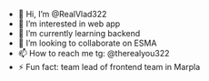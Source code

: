 - 👋 Hi, I’m @RealVlad322
- 👀 I’m interested in web app
- 🌱 I’m currently learning backend
- 💞️ I’m looking to collaborate on ESMA
- 📫 How to reach me tg: @therealyou322
- ⚡ Fun fact: team lead of frontend team in Marpla

<!---
RealVlad322/RealVlad322 is a ✨ special ✨ repository because its `README.md` (this file) appears on your GitHub profile.
You can click the Preview link to take a look at your changes.
--->
